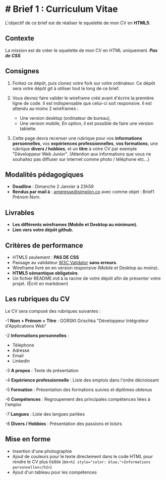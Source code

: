 # # Brief 1 : Curriculum Vitae

L'objectif de ce brief est de réaliser le squelette de mon CV en **HTML5**. 

## Contexte

La mission est de créer le squelette de mon CV en HTML uniquement.  ***Pas de CSS***

## Consignes

1.  Forkez ce dépôt, puis clonez votre fork sur votre ordinateur. Ce dépôt sera votre dépôt git à utiliser tout le long de ce brief.

2.  Vous devrez faire valider le wireframe créé avant d'écrire la première ligne de code. Il est indispensable que celui-ci soit responsive. Il est attendu au moins 2 wireframes :
    - Une version desktop (ordinateur de bureau),
    - Une version mobile, En option, il est possible de faire une version tablette.
    
3.  Cette page devra recenser une rubrique pour vos **informations personnelles**, vos **expériences professionnelles**, **vos formations**, une rubrique **divers / hobbies**, et un **titre** à votre CV par exemple "Développeur Web Junior". (Attention aux informations que vous ne souhaitez pas diffuser sur internet comme photo / téléphone etc…)

## Modalités pédagogiques

-   **Deadline** : Dimanche 2 Janvier à 23h59
-   **Rendus par mail à** : [ameresse@simplon.co](mailto:ameresse@simplon.co) avec comme objet : Brief1 Prénom Nom.

## Livrables

-   **Les différents wireframes (Mobile et Desktop au minimum).**
-   **Lien vers votre dépôt github.**

## Critères de performance

-   HTML5 seulement : **PAS DE CSS**
-   Passage au validateur [W3C Validator](https://validator.w3.org/) **sans erreurs**.
-   Wireframe livré en en version responsive (Mobile et Desktop au moins).
-   **HTML5 sémantique obligatoire**.
-   Un fichier README.md à la racine de votre dépôt afin de présenter votre projet. (Écrit en markdown)

## Les rubriques du CV

Le CV sera composé des rubriques suivantes :

-1 **Nom + Prénom + Titre** : GORSKI Grischka "Développeur Intégrateur d'Applications Web"

-2 **Informations personnelles** : 
- Téléphone
- Adresse 
- Email
- Linkedin

-3 **A propos** : Texte de présentation

-4 **Expérience professionnelle** : Liste des emplois dans l'ordre décroissant

-5 **Formation** : Présentation des formations suivies et diplômes obtenus

-6 **Compétences** : Regroupement des principales compétences liées à l'emploi

-7 **Langues** : Liste des langues parlées 

-8 **Divers / Hobbies** : Présentation des passions et loisirs

## Mise en forme
- Insertion d'une photographie 
- Ajout de couleurs pour le texte directement dans le code HTML pour rendre le CV plus lisible (ex```<h2 style="color: blue;">Informations personnelles</h2>```)
- Ajout d'un tableau pour les compétences